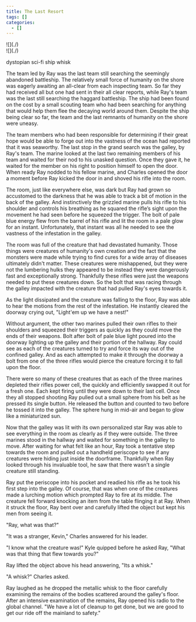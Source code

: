 ```yaml
---
title: The Last Resort
tags: []
categories:
  - []
---
```

<!-- more --><div class="embedded-image-left">![](./)</div><div class="embedded-image-right">![](./)</div>

dystopian sci-fi    ship    whisk

The team led by Ray was the last team still searching the seemingly abandoned battleship.  The relatively small force of humanity on the shore was eagerly awaiting an all-clear from each inspecting team.  So far they had received all but one had sent in their all clear reports, while Ray's team was the last still searching the haggard battleship.  The ship had been found on the cost by a small scouting team who had been searching for anything that would help them flee the decaying world around them.   Despite the ship being clear so far, the team and the last remnants of humanity on the shore were uneasy.

The team members who had been responsible for determining if their great hope would be able to forge out into the vastness of the ocean had reported that it was seaworthy.  The last stop in the grand search was the galley, by Ray's team.  The marine looked at the last two remaining members of his team and waited for their nod to his unasked question.  Once they gave it, he waited for the member on his right to position himself to open the door.  When ready Ray nodded to his fellow marine, and Charles opened the door a moment before Ray kicked the door in and shoved his rifle into the room.

The room, just like everywhere else, was dark but Ray had grown so accustomed to the darkness that he was able to track a bit of motion in the back of the galley.  And instinctively the grizzled marine pulls his rifle to his shoulder and controls his breathing as he squared the rifle’s sight upon the movement he had seen before he squeezed the trigger.  The bolt of pale blue energy flew from the barrel of his rifle and lit the room in a pale glow for an instant.  Unfortunately, that instant was all he needed to see the vastness of the infestation in the galley.

The room was full of the creature that had devastated humanity.  Those things were creatures of humanity's own creation and the fact that the monsters were made while trying to find cures for a wide array of diseases ultimately didn't matter.  These creatures were mishappened, but they were not the lumbering hulks they appeared to be instead they were dangerously fast and exceptionally strong.  Thankfully these rifles were just the weapons needed to put these creatures down.  So the bolt that was racing through the galley impacted with the creature that had pulled Ray's eyes towards it.

As the light dissipated and the creature was falling to the floor, Ray was able to hear the motions from the rest of the infestation.  He instantly cleared the doorway crying out, "Light'em up we have a nest!"

Without argument, the other two marines pulled their own rifles to their shoulders and squeezed their triggers as quickly as they could move the ends of their weapons.  Bolt after bolt of pale blue light poured into the doorway lighting up the galley and their portion of the hallway.  Ray could see as each of the creatures turned to try and force its way out of the confined galley.  And as each attempted to make it through the doorway a bolt from one of the three rifles would pierce the creature forcing it to fall upon the floor.

There were so many of these creatures that as each of the three marines depleted their rifles power cell, the quickly and efficiently swapped it out for a fresh one.  Each kept firing until they were down to their last cell.  Once they all stopped shooting Ray pulled out a small sphere from his belt as he pressed its single button.  He released the button and counted to two before he tossed it into the galley.  The sphere hung in mid-air and began to glow like a miniaturized sun.  

Now that the galley was lit with its own personalized star Ray was able to see everything in the room as clearly as if they were outside.  The three marines stood in the hallway and waited for something in the galley to move.  After waiting for what felt like an hour, Ray took a tentative step towards the room and pulled out a handheld periscope to see if any creatures were hiding just inside the doorframe.  Thankfully when Ray looked through his invaluable tool, he saw that there wasn't a single creature still standing.

Ray put the periscope into his pocket and readied his rifle as he took his first step into the galley.  Of course, that was when one of the creatures made a lurching motion which prompted Ray to fire at its middle.  The creature fell forward knocking an item from the table flinging it at Ray.  When it struck the floor, Ray bent over and carefully lifted the object but kept his men from seeing it.

"Ray, what was that?"

"It was a stranger, Kevin," Charles answered for his leader.

"I know what the creature was!"  Kyle quipped before he asked Ray, "What was that thing that flew towards you?"

Ray lifted the object above his head answering, "Its a whisk."

"A whisk?"  Charles asked.

Ray laughed as he dropped the metallic whisk to the floor carefully examining the remains of the bodies scattered around the galley's floor.  After an intensive examination of the remains, Ray opened his radio to the global channel.  "We have a lot of cleanup to get done, but we are good to get our ride off the mainland to safety."